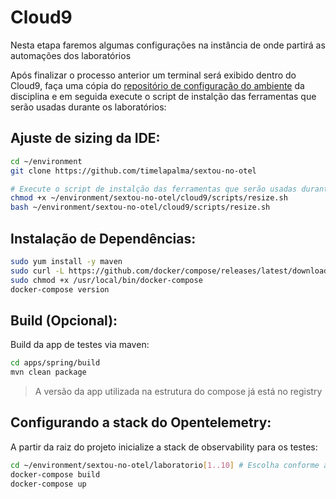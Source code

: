 # Cloud9

Nesta etapa faremos algumas configurações na instância de onde partirá as automações dos laboratórios

Após finalizar o processo anterior um terminal será exibido dentro do Cloud9, faça uma cópia do [repositório de configuração do ambiente](https://github.com/timelapalma/sextou-no-otel) da disciplina e em seguida execute o script de instalção das ferramentas que serão usadas durante os laboratórios:

## Ajuste de sizing da IDE:

```sh
cd ~/environment
git clone https://github.com/timelapalma/sextou-no-otel

# Execute o script de instalção das ferramentas que serão usadas durante os laboratórios:
chmod +x ~/environment/sextou-no-otel/cloud9/scripts/resize.sh
bash ~/environment/sextou-no-otel/cloud9/scripts/resize.sh
```

## Instalação de Dependências:
```sh
sudo yum install -y maven
sudo curl -L https://github.com/docker/compose/releases/latest/download/docker-compose-$(uname -s)-$(uname -m) -o /usr/local/bin/docker-compose
sudo chmod +x /usr/local/bin/docker-compose
docker-compose version
```

## Build (Opcional):
Build da app de testes via maven:

```sh
cd apps/spring/build
mvn clean package
```

> A versão da app utilizada na estrutura do compose já está no registry

## Configurando a stack do Opentelemetry:


A partir da raiz do projeto inicialize a stack de observability para os testes:

```sh
cd ~/environment/sextou-no-otel/laboratorio[1..10] # Escolha conforme a etapa
docker-compose build
docker-compose up
```